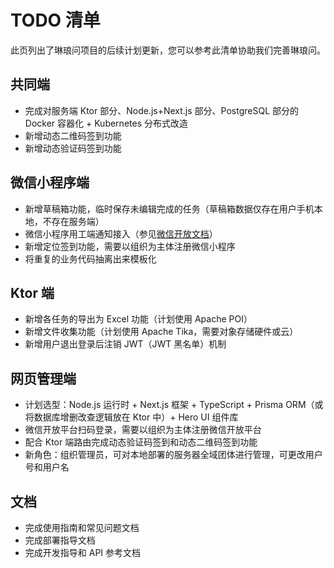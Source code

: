 # TODO 清单

此页列出了琳琅问项目的后续计划更新，您可以参考此清单协助我们完善琳琅问。

## 共同端

- 完成对服务端 Ktor 部分、Node.js+Next.js 部分、PostgreSQL 部分的 Docker 容器化 + Kubernetes 分布式改造
- 新增动态二维码签到功能
- 新增动态验证码签到功能

## 微信小程序端

- 新增草稿箱功能，临时保存未编辑完成的任务（草稿箱数据仅存在用户手机本地，不存在服务端）
- 微信小程序用工端通知接入（参见[微信开放文档](https://developers.weixin.qq.com/miniprogram/dev/framework/open-ability/laboruse/intro.html)）
- 新增定位签到功能，需要以组织为主体注册微信小程序
- 将重复的业务代码抽离出来模板化

## Ktor 端

- 新增各任务的导出为 Excel 功能（计划使用 Apache POI）
- 新增文件收集功能（计划使用 Apache Tika，需要对象存储硬件或云）
- 新增用户退出登录后注销 JWT（JWT 黑名单）机制

## 网页管理端

- 计划选型：Node.js 运行时 + Next.js 框架 + TypeScript + Prisma ORM（或将数据库增删改查逻辑放在 Ktor 中）+ Hero UI 组件库
- 微信开放平台扫码登录，需要以组织为主体注册微信开放平台
- 配合 Ktor 端路由完成动态验证码签到和动态二维码签到功能
- 新角色：组织管理员，可对本地部署的服务器全域团体进行管理，可更改用户号和用户名

## 文档

- 完成使用指南和常见问题文档
- 完成部署指导文档
- 完成开发指导和 API 参考文档